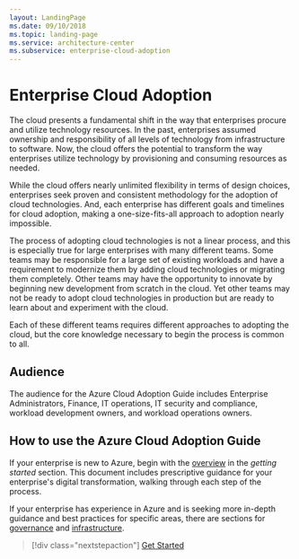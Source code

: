 ```yaml
---
layout: LandingPage
ms.date: 09/10/2018
ms.topic: landing-page
ms.service: architecture-center
ms.subservice: enterprise-cloud-adoption
---
```


# Enterprise Cloud Adoption

The cloud presents a fundamental shift in the way that enterprises procure and utilize technology resources. In the past, enterprises assumed ownership and responsibility of all levels of technology from infrastructure to software. Now, the cloud offers the potential to transform the way enterprises utilize technology by provisioning and consuming resources as needed.

While the cloud offers nearly unlimited flexibility in terms of design choices, enterprises seek proven and consistent methodology for the adoption of cloud technologies. And, each enterprise has different goals and timelines for cloud adoption, making a one-size-fits-all approach to adoption nearly impossible.

The process of adopting cloud technologies is not a linear process, and this is especially true for large enterprises with many different teams. Some teams may be responsible for a large set of existing workloads and have a requirement to modernize them by adding cloud technologies or migrating them completely. Other teams may have the opportunity to innovate by beginning new development from scratch in the cloud. Yet other teams may not be ready to adopt cloud technologies in production but are ready to learn about and experiment with the cloud.

Each of these different teams requires different approaches to adopting the cloud, but the core knowledge necessary to begin the process is common to all.

## Audience

The audience for the Azure Cloud Adoption Guide includes Enterprise Administrators, Finance, IT operations, IT security and compliance, workload development owners, and workload operations owners.

## How to use the Azure Cloud Adoption Guide

If your enterprise is new to Azure, begin with the [overview](getting-started/overview.md) in the *getting started* section. This document includes prescriptive guidance for your enterprise's digital transformation, walking through each step of the process.

If your enterprise has experience in Azure and is seeking more in-depth guidance and best practices for specific areas, there are sections for [governance](governance/overview.md) and [infrastructure](infrastructure/basic-workload.md).

> [!div class="nextstepaction"]
> [Get Started](getting-started/overview.md)